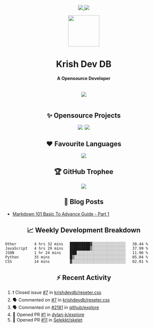 <div align="center">
<p>
<a href="#projects">
<img src="https://img.shields.io/github/stars/krishdevdb?affiliations=OWNER%2CCOLLABORATOR&logo=github&style=for-the-badge&label=Star">
</a>
<a href="https://github.com/krishdevdb?tab=followers">
<img src="https://img.shields.io/github/followers/krishdevdb?logo=github&style=for-the-badge"></a>
</p>
<img height="100px" width="100px" src="https://github.com/krishdevdb/krishdevdb/raw/master/images/avatar.png">
<br>
<h1>Krish Dev DB</h1>
<h4>A Opensource Developer</h4>
<br>
</div>
<div align="center">
<img src="https://github-readme-stats.vercel.app/api?username=krishdevdb&show_icons=true&count_private=true">
<br>
</div>

<div align="center">
<br>
<h2 id="projects"> ✨ Opensource Projects</h2>
<a href="https://github.com/krishdevdb/reseter.css"><img src="https://github-readme-stats.vercel.app/api/pin/?username=krishdevdb&repo=reseter.css&show_icons=true&count_private=true&layout=compact"></a>&#8198;
<a href="https://github.com/krishdevdb/readme-template"><img src="https://github-readme-stats.vercel.app/api/pin/?username=krishdevdb&repo=readme-template&show_icons=true&count_private=true&layout=compact"></a>
<br>
</div>

<div align="center">
<h2 id="languages"> ❤ Favourite Languages </h2>
<img src="https://github-readme-stats.vercel.app/api/top-langs/?username=krishdevdb&show_icons=true&count_private=true&layout=compact">
</div>

<div align="center">
<h2 id="trophee">🏆 GitHub Trophee</h2>
<img src="https://github-profile-trophy.vercel.app/?username=krishdevdb&row=1&no-frame=true">
<br>
</div>

<h2 align="center" id="posts"> 📕 Blog Posts </h2>

<!-- BLOG-POSTS:START -->
- [Markdown 101 Basic To Advance Guide - Part 1](https://dev.to/krishdevdb/markdown-101-basic-to-advance-guide-part-1-pg3)
<!-- BLOG-POSTS:END -->

<h2 align="center" id="breakdown"> 📈 Weekly Development Breakdown </h2>

<!--START_SECTION:waka-->
```text
Other        4 hrs 32 mins   █████████▓░░░░░░░░░░░░░░░   38.44 % 
JavaScript   4 hrs 29 mins   █████████▒░░░░░░░░░░░░░░░   37.99 % 
JSON         1 hr 24 mins    ███░░░░░░░░░░░░░░░░░░░░░░   11.96 % 
Python       35 mins         █▒░░░░░░░░░░░░░░░░░░░░░░░   05.04 % 
CSS          14 mins         ▓░░░░░░░░░░░░░░░░░░░░░░░░   02.01 % 
```
<!--END_SECTION:waka-->

<h2 align="center" id="activity"> ⚡ Recent Activity </h2>

<!--START_SECTION:activity-->
1. ❗️ Closed issue [#7](https://github.com/krishdevdb/reseter.css/issues/7) in [krishdevdb/reseter.css](https://github.com/krishdevdb/reseter.css)
2. 🗣 Commented on [#7](https://github.com/krishdevdb/reseter.css/issues/7) in [krishdevdb/reseter.css](https://github.com/krishdevdb/reseter.css)
3. 🗣 Commented on [#2181](https://github.com/github/explore/issues/2181) in [github/explore](https://github.com/github/explore)
4. 💪 Opened PR [#1](https://github.com/dylan-k/explore/pull/1) in [dylan-k/explore](https://github.com/dylan-k/explore)
5. 💪 Opened PR [#11](https://github.com/Selekkt/skelet/pull/11) in [Selekkt/skelet](https://github.com/Selekkt/skelet)
<!--END_SECTION:activity-->
